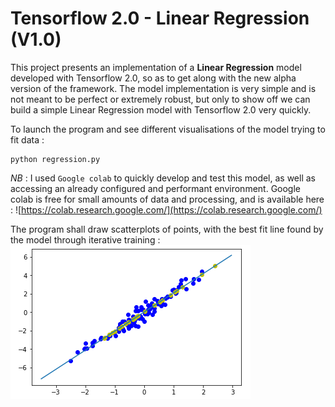 # Tensorflow 2.0 - Linear Regression (V1.0)


This project presents an implementation of a **Linear Regression** model developed with Tensorflow 2.0, so as to get along with the new alpha version of the framework. The model implementation is very simple and is not meant to be perfect or extremely robust, but only to show off we can build a simple Linear Regression model with Tensorflow 2.0 very quickly.

To launch the program and see different visualisations of the model trying to fit data :  
```
python regression.py
```
*NB* : I used `Google colab` to quickly develop and test this model, as well as accessing an already configured and performant environment. Google colab is free for small amounts of data and processing, and is available here : ![https://colab.research.google.com/](https://colab.research.google.com/)  

The program shall draw scatterplots of points, with the best fit line found by the model through iterative training :  
![Best fit line](images/best_fit_line.png)
